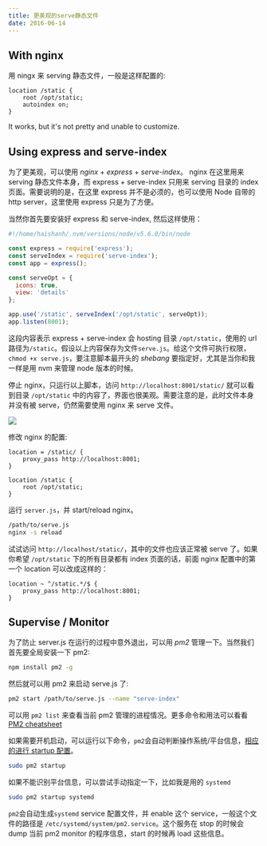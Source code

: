 ```yaml
---
title: 更美观的serve静态文件
date: 2016-06-14
---
```


## With nginx

用 ningx 来 serving 静态文件，一般是这样配置的:

```nginx
location /static {
    root /opt/static;
    autoindex on;
}
```

It works, but it's not pretty and unable to customize.

## Using express and serve-index

为了更美观，可以使用 *nginx* + *express* + *serve-index*。 nginx 在这里用来 serving 静态文件本身，而 express + serve-index 只用来 serving 目录的 index 页面。需要说明的是，在这里 express 并不是必须的，也可以使用 Node 自带的 http server，这里使用 express 只是为了方便。

当然你首先要安装好 express 和 serve-index, 然后这样使用：

```js
#!/home/haishanh/.nvm/versions/node/v5.6.0/bin/node

const express = require('express');
const serveIndex = require('serve-index');
const app = express();

const serveOpt = {
  icons: true,
  view: 'details'
};

app.use('/static', serveIndex('/opt/static', serveOpt));
app.listen(8001);
```

这段内容表示 express + serve-index 会 hosting 目录 `/opt/static`，使用的 url 路径为`/static`。假设以上内容保存为文件`serve.js`。给这个文件可执行权限，`chmod +x serve.js`，要注意脚本最开头的 *shebang* 要指定好，尤其是当你和我一样是用 nvm 来管理 node 版本的时候。

停止 nginx，只运行以上脚本，访问 `http://localhost:8001/static/` 就可以看到目录 `/opt/static` 中的内容了，界面也很美观。需要注意的是，此时文件本身并没有被 serve，仍然需要使用 nginx 来 serve 文件。

![](https://me-1254133903.cossh.myqcloud.com/serve-index.png)

修改 nginx 的配置:

```nginx
location = /static/ {
    proxy_pass http://localhost:8001;
}

location /static {
    root /opt/static;
}
```

运行 `server.js`，并 start/reload nginx。

```bash
/path/to/serve.js
nginx -s reload
```

试试访问 `http://localhost/static/`，其中的文件也应该正常被 serve 了。如果你希望 `/opt/static` 下的所有目录都有 index 页面的话，前面 nginx 配置中的第一个 location 可以改成这样的：

```nginx
location ~ ^/static.*/$ {
    proxy_pass http://localhost:8001;
}
```

## Supervise / Monitor

为了防止 server.js 在运行的过程中意外退出，可以用 *pm2* 管理一下。当然我们首先要全局安装一下 pm2:

```bash
npm install pm2 -g
```

然后就可以用 pm2 来启动 serve.js 了:

```bash
pm2 start /path/to/serve.js --name "serve-index"
```

可以用 `pm2 list` 来查看当前 pm2 管理的进程情况。更多命令和用法可以看看[PM2 cheatsheet][pm2cs]


如果需要开机启动，可以运行以下命令，`pm2`会自动判断操作系统/平台信息，[相应的进行 startup 配置][system-startup-conf]。

```bash
sudo pm2 startup
```

如果不能识别平台信息，可以尝试手动指定一下，比如我是用的 `systemd`

```bash
sudo pm2 startup systemd
```

`pm2`会自动生成`systemd` service 配置文件，并 enable 这个 service，一般这个文件的路径是 `/etc/systemd/system/pm2.service`。这个服务在 stop 的时候会 dump 当前 pm2 monitor 的程序信息，start 的时候再 load 这些信息。

[pm2cs]: http://pm2.keymetrics.io/docs/usage/quick-start/#cheatsheet
[system-startup-conf]: http://pm2.keymetrics.io/docs/usage/startup/#startup-systems-support
